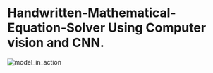 # Handwritten-Mathematical-Equation-Solver Using Computer vision and CNN.
![model_in_action](https://user-images.githubusercontent.com/26169539/152879264-d938152a-96a7-4c4f-ba20-6340d504bf1a.jpg)
